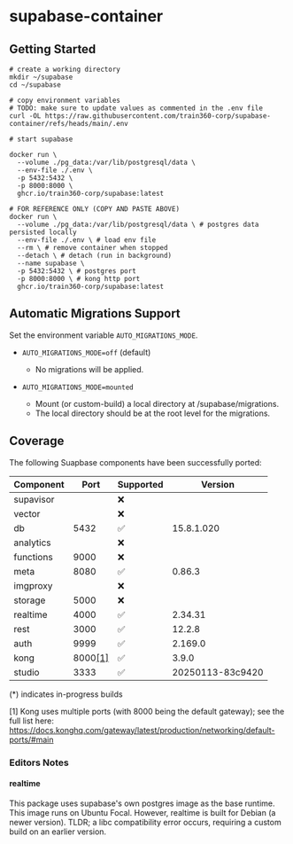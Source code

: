 # supabase-container

## Getting Started

```shell
# create a working directory
mkdir ~/supabase
cd ~/supabase

# copy environment variables
# TODO: make sure to update values as commented in the .env file
curl -OL https://raw.githubusercontent.com/train360-corp/supabase-container/refs/heads/main/.env

# start supabase

docker run \
  --volume ./pg_data:/var/lib/postgresql/data \
  --env-file ./.env \
  -p 5432:5432 \
  -p 8000:8000 \
  ghcr.io/train360-corp/supabase:latest

# FOR REFERENCE ONLY (COPY AND PASTE ABOVE)
docker run \
  --volume ./pg_data:/var/lib/postgresql/data \ # postgres data persisted locally
  --env-file ./.env \ # load env file
  --rm \ # remove container when stopped
  --detach \ # detach (run in background)
  --name supabase \
  -p 5432:5432 \ # postgres port
  -p 8000:8000 \ # kong http port
  ghcr.io/train360-corp/supabase:latest
```

## Automatic Migrations Support

Set the environment variable `AUTO_MIGRATIONS_MODE`.

- `AUTO_MIGRATIONS_MODE=off` (default)

    - No migrations will be applied.

- `AUTO_MIGRATIONS_MODE=mounted`

    - Mount (or custom-build) a local directory at /supabase/migrations.
    - The local directory should be at the root level for the migrations.

## Coverage

The following Suapbase components have been successfully ported:

| Component | Port                                                                                        | Supported | Version          |
|-----------|---------------------------------------------------------------------------------------------|-----------|------------------|
| supavisor |                                                                                             | ❌         |                  |
| vector    |                                                                                             | ❌         |                  |
| db        | 5432                                                                                        | ✅         | 15.8.1.020       |
| analytics |                                                                                             | ❌         |                  |
| functions | 9000                                                                                        | ❌         |                  |
| meta      | 8080                                                                                        | ✅         | 0.86.3           |
| imgproxy  |                                                                                             | ❌         |                  |
| storage   | 5000                                                                                        | ❌         |                  |
| realtime  | 4000                                                                                        | ✅         | 2.34.31          |
| rest      | 3000                                                                                        | ✅         | 12.2.8           |
| auth      | 9999                                                                                        | ✅         | 2.169.0          |
| kong      | 8000[[1]](https://docs.konghq.com/gateway/latest/production/networking/default-ports/#main) | ✅         | 3.9.0            |
| studio    | 3333                                                                                        | ✅         | 20250113-83c9420 |

(*) indicates in-progress builds

[1] Kong uses multiple ports (with 8000 being the default gateway); see the full list here: https://docs.konghq.com/gateway/latest/production/networking/default-ports/#main

### Editors Notes

#### realtime

This package uses supabase's own postgres image as the base runtime. This image runs on Ubuntu Focal. However, realtime
is built for Debian (a newer version). TLDR; a libc compatibility error occurs, requiring a custom build on an earlier
version.